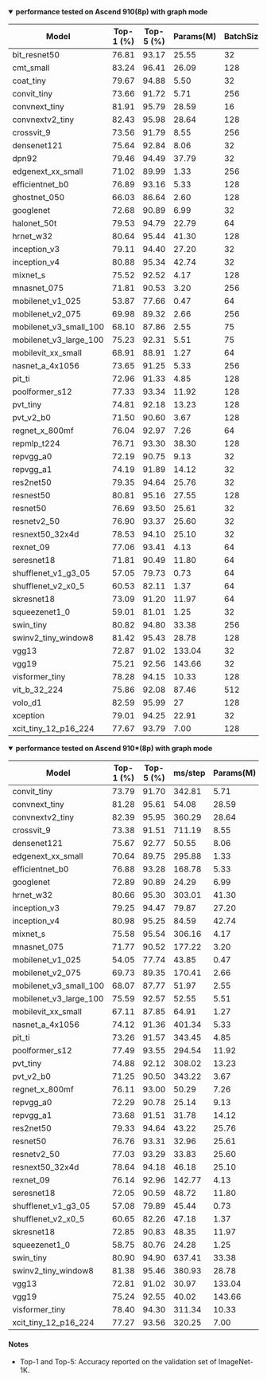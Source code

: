 
<details open markdown>
<summary><b>performance tested on Ascend 910(8p) with graph mode</b></summary>

| Model                  | Top-1 (%) | Top-5 (%) | Params(M) | BatchSize | Recipe                                                                                                              | Download                                                                                                            |
| ---------------------- | --------- | --------- | --------- |-----------| ------------------------------------------------------------------------------------------------------------------- | ------------------------------------------------------------------------------------------------------------------- |
| bit_resnet50           | 76.81     | 93.17     | 25.55     | 32        | [yaml](https://github.com/mindspore-lab/mindcv/blob/main/configs/bit/bit_resnet50_ascend.yaml)                      | [weights](https://download.mindspore.cn/toolkits/mindcv/bit/BiT_resnet50-1e4795a4.ckpt)                             |
| cmt_small              | 83.24     | 96.41     | 26.09     | 128       | [yaml](https://github.com/mindspore-lab/mindcv/blob/main/configs/cmt/cmt_small_ascend.yaml)                         | [weights](https://download.mindspore.cn/toolkits/mindcv/cmt/cmt_small-6858ee22.ckpt)                                |
| coat_tiny              | 79.67     | 94.88     | 5.50      | 32        | [yaml](https://github.com/mindspore-lab/mindcv/blob/main/configs/coat/coat_tiny_ascend.yaml)                        | [weights](https://download.mindspore.cn/toolkits/mindcv/coat/coat_tiny-071cb792.ckpt)                               |
| convit_tiny            | 73.66     | 91.72     | 5.71      | 256       | [yaml](https://github.com/mindspore-lab/mindcv/blob/main/configs/convit/convit_tiny_ascend.yaml)                    | [weights](https://download.mindspore.cn/toolkits/mindcv/convit/convit_tiny-e31023f2.ckpt)                           |
| convnext_tiny          | 81.91     | 95.79     | 28.59     | 16        | [yaml](https://github.com/mindspore-lab/mindcv/blob/main/configs/convnext/convnext_tiny_ascend.yaml)                | [weights](https://download.mindspore.cn/toolkits/mindcv/convnext/convnext_tiny-ae5ff8d7.ckpt)                       |
| convnextv2_tiny        | 82.43     | 95.98     | 28.64     | 128       | [yaml](https://github.com/mindspore-lab/mindcv/blob/main/configs/convnextv2/convnextv2_tiny_ascend.yaml)            | [weights](https://download.mindspore.cn/toolkits/mindcv/convnextv2/convnextv2_tiny-d441ba2c.ckpt)                   |
| crossvit_9             | 73.56     | 91.79     | 8.55      | 256       | [yaml](https://github.com/mindspore-lab/mindcv/blob/main/configs/crossvit/crossvit_9_ascend.yaml)                   | [weights](https://download.mindspore.cn/toolkits/mindcv/crossvit/crossvit_9-e74c8e18.ckpt)                          |
| densenet121            | 75.64     | 92.84     | 8.06      | 32        | [yaml](https://github.com/mindspore-lab/mindcv/blob/main/configs/densenet/densenet_121_ascend.yaml)                 | [weights](https://download.mindspore.cn/toolkits/mindcv/densenet/densenet121-120_5004_Ascend.ckpt)                  |
| dpn92                  | 79.46     | 94.49     | 37.79     | 32        | [yaml](https://github.com/mindspore-lab/mindcv/blob/main/configs/dpn/dpn92_ascend.yaml)                             | [weights](https://download.mindspore.cn/toolkits/mindcv/dpn/dpn92-e3e0fca.ckpt)                                     |
| edgenext_xx_small      | 71.02     | 89.99     | 1.33      | 256       | [yaml](https://github.com/mindspore-lab/mindcv/blob/main/configs/edgenext/edgenext_xx_small_ascend.yaml)            | [weights](https://download.mindspore.cn/toolkits/mindcv/edgenext/edgenext_xx_small-afc971fb.ckpt)                   |
| efficientnet_b0        | 76.89     | 93.16     | 5.33      | 128       | [yaml](https://github.com/mindspore-lab/mindcv/blob/main/configs/efficientnet/efficientnet_b0_ascend.yaml)          | [weights](https://download.mindspore.cn/toolkits/mindcv/efficientnet/efficientnet_b0-103ec70c.ckpt)                 |
| ghostnet_050           | 66.03     | 86.64     | 2.60      | 128       | [yaml](https://github.com/mindspore-lab/mindcv/blob/main/configs/ghostnet/ghostnet_050_ascend.yaml)                 | [weights](https://download.mindspore.cn/toolkits/mindcv/ghostnet/ghostnet_050-85b91860.ckpt)                        |
| googlenet              | 72.68     | 90.89     | 6.99      | 32        | [yaml](https://github.com/mindspore-lab/mindcv/blob/main/configs/googlenet/googlenet_ascend.yaml)                   | [weights](https://download.mindspore.cn/toolkits/mindcv/googlenet/googlenet-5552fcd3.ckpt)                          |
| halonet_50t            | 79.53     | 94.79     | 22.79     | 64        | [yaml](https://github.com/mindspore-lab/mindcv/blob/main/configs/halonet/halonet_50t_ascend.yaml)                   | [weights](https://download.mindspore.cn/toolkits/mindcv/halonet/halonet_50t-533da6be.ckpt)                          |
| hrnet_w32              | 80.64     | 95.44     | 41.30     | 128       | [yaml](https://github.com/mindspore-lab/mindcv/blob/main/configs/hrnet/hrnet_w32_ascend.yaml)                       | [weights](https://download.mindspore.cn/toolkits/mindcv/hrnet/hrnet_w32-cc4fbd91.ckpt)                              |
| inception_v3           | 79.11     | 94.40     | 27.20     | 32        | [yaml](https://github.com/mindspore-lab/mindcv/blob/main/configs/inceptionv3/inception_v3_ascend.yaml)              | [weights](https://download.mindspore.cn/toolkits/mindcv/inception_v3/inception_v3-38f67890.ckpt)                    |
| inception_v4           | 80.88     | 95.34     | 42.74     | 32        | [yaml](https://github.com/mindspore-lab/mindcv/blob/main/configs/inceptionv4/inception_v4_ascend.yaml)              | [weights](https://download.mindspore.cn/toolkits/mindcv/inception_v4/inception_v4-db9c45b3.ckpt)                    |
| mixnet_s               | 75.52     | 92.52     | 4.17      | 128       | [yaml](https://github.com/mindspore-lab/mindcv/blob/main/configs/mixnet/mixnet_s_ascend.yaml)                       | [weights](https://download.mindspore.cn/toolkits/mindcv/mixnet/mixnet_s-2a5ef3a3.ckpt)                              |
| mnasnet_075            | 71.81     | 90.53     | 3.20      | 256       | [yaml](https://github.com/mindspore-lab/mindcv/blob/main/configs/mnasnet/mnasnet_0.75_ascend.yaml)                  | [weights](https://download.mindspore.cn/toolkits/mindcv/mnasnet/mnasnet_075-465d366d.ckpt)                          |
| mobilenet_v1_025       | 53.87     | 77.66     | 0.47      | 64        | [yaml](https://github.com/mindspore-lab/mindcv/blob/main/configs/mobilenetv1/mobilenet_v1_0.25_ascend.yaml)         | [weights](https://download.mindspore.cn/toolkits/mindcv/mobilenet/mobilenetv1/mobilenet_v1_025-d3377fba.ckpt)       |
| mobilenet_v2_075       | 69.98     | 89.32     | 2.66      | 256       | [yaml](https://github.com/mindspore-lab/mindcv/blob/main/configs/mobilenetv2/mobilenet_v2_0.75_ascend.yaml)         | [weights](https://download.mindspore.cn/toolkits/mindcv/mobilenet/mobilenetv2/mobilenet_v2_075-bd7bd4c4.ckpt)       |
| mobilenet_v3_small_100 | 68.10     | 87.86     | 2.55      | 75        | [yaml](https://github.com/mindspore-lab/mindcv/blob/main/configs/mobilenetv3/mobilenet_v3_small_ascend.yaml)        | [weights](https://download.mindspore.cn/toolkits/mindcv/mobilenet/mobilenetv3/mobilenet_v3_small_100-509c6047.ckpt) |
| mobilenet_v3_large_100 | 75.23     | 92.31     | 5.51      | 75        | [yaml](https://github.com/mindspore-lab/mindcv/blob/main/configs/mobilenetv3/mobilenet_v3_large_ascend.yaml)        | [weights](https://download.mindspore.cn/toolkits/mindcv/mobilenet/mobilenetv3/mobilenet_v3_large_100-1279ad5f.ckpt) |
| mobilevit_xx_small     | 68.91     | 88.91     | 1.27      | 64        | [yaml](https://github.com/mindspore-lab/mindcv/blob/main/configs/mobilevit/mobilevit_xx_small_ascend.yaml)          | [weights](https://download.mindspore.cn/toolkits/mindcv/mobilevit/mobilevit_xx_small-af9da8a0.ckpt)                 |
| nasnet_a_4x1056        | 73.65     | 91.25     | 5.33      | 256       | [yaml](https://github.com/mindspore-lab/mindcv/blob/main/configs/nasnet/nasnet_a_4x1056_ascend.yaml)                | [weights](https://download.mindspore.cn/toolkits/mindcv/nasnet/nasnet_a_4x1056-0fbb5cdd.ckpt)                       |
| pit_ti                 | 72.96     | 91.33     | 4.85      | 128       | [yaml](https://github.com/mindspore-lab/mindcv/blob/main/configs/pit/pit_ti_ascend.yaml)                            | [weights](https://download.mindspore.cn/toolkits/mindcv/pit/pit_ti-e647a593.ckpt)                                   |
| poolformer_s12         | 77.33     | 93.34     | 11.92     | 128       | [yaml](https://github.com/mindspore-lab/mindcv/blob/main/configs/poolformer/poolformer_s12_ascend.yaml)             | [weights](https://download.mindspore.cn/toolkits/mindcv/poolformer/poolformer_s12-5be5c4e4.ckpt)                    |
| pvt_tiny               | 74.81     | 92.18     | 13.23     | 128       | [yaml](https://github.com/mindspore-lab/mindcv/blob/main/configs/pvt/pvt_tiny_ascend.yaml)                          | [weights](https://download.mindspore.cn/toolkits/mindcv/pvt/pvt_tiny-6abb953d.ckpt)                                 |
| pvt_v2_b0              | 71.50     | 90.60     | 3.67      | 128       | [yaml](https://github.com/mindspore-lab/mindcv/blob/main/configs/pvtv2/pvt_v2_b0_ascend.yaml)                       | [weights](https://download.mindspore.cn/toolkits/mindcv/pvt_v2/pvt_v2_b0-1c4f6683.ckpt)                             |
| regnet_x_800mf         | 76.04     | 92.97     | 7.26      | 64        | [yaml](https://github.com/mindspore-lab/mindcv/blob/main/configs/regnet/regnet_x_800mf_ascend.yaml)                 | [weights](https://download.mindspore.cn/toolkits/mindcv/regnet/regnet_x_800mf-617227f4.ckpt)                        |
| repmlp_t224            | 76.71     | 93.30     | 38.30     | 128       | [yaml](https://github.com/mindspore-lab/mindcv/blob/main/configs/repmlp/repmlp_t224_ascend.yaml)                    | [weights](https://download.mindspore.cn/toolkits/mindcv/repmlp/repmlp_t224-8dbedd00.ckpt)                           |
| repvgg_a0              | 72.19     | 90.75     | 9.13      | 32        | [yaml](https://github.com/mindspore-lab/mindcv/blob/main/configs/repvgg/repvgg_a0_ascend.yaml)                      | [weights](https://download.mindspore.cn/toolkits/mindcv/repvgg/repvgg_a0-6e71139d.ckpt)                             |
| repvgg_a1              | 74.19     | 91.89     | 14.12     | 32        | [yaml](https://github.com/mindspore-lab/mindcv/blob/main/configs/repvgg/repvgg_a1_ascend.yaml)                      | [weights](https://download.mindspore.cn/toolkits/mindcv/repvgg/repvgg_a1-539513ac.ckpt)                             |
| res2net50              | 79.35     | 94.64     | 25.76     | 32        | [yaml](https://github.com/mindspore-lab/mindcv/blob/main/configs/res2net/res2net_50_ascend.yaml)                    | [weights](https://download.mindspore.cn/toolkits/mindcv/res2net/res2net50-f42cf71b.ckpt)                            |
| resnest50              | 80.81     | 95.16     | 27.55     | 128       | [yaml](https://github.com/mindspore-lab/mindcv/blob/main/configs/resnest/resnest50_ascend.yaml)                     | [weights](https://download.mindspore.cn/toolkits/mindcv/resnest/resnest50-f2e7fc9c.ckpt)                            |
| resnet50               | 76.69     | 93.50     | 25.61     | 32        | [yaml](https://github.com/mindspore-lab/mindcv/blob/main/configs/resnet/resnet_50_ascend.yaml)                      | [weights](https://download.mindspore.cn/toolkits/mindcv/resnet/resnet50-e0733ab8.ckpt)                              |
| resnetv2_50            | 76.90     | 93.37     | 25.60     | 32        | [yaml](https://github.com/mindspore-lab/mindcv/blob/main/configs/resnetv2/resnetv2_50_ascend.yaml)                  | [weights](https://download.mindspore.cn/toolkits/mindcv/resnetv2/resnetv2_50-3c2f143b.ckpt)                         |
| resnext50_32x4d        | 78.53     | 94.10     | 25.10     | 32        | [yaml](https://github.com/mindspore-lab/mindcv/blob/main/configs/resnext/resnext50_32x4d_ascend.yaml)               | [weights](https://download.mindspore.cn/toolkits/mindcv/resnext/resnext50_32x4d-af8aba16.ckpt)                      |
| rexnet_09              | 77.06     | 93.41     | 4.13      | 64        | [yaml](https://github.com/mindspore-lab/mindcv/blob/main/configs/rexnet/rexnet_x09_ascend.yaml)                     | [weights](https://download.mindspore.cn/toolkits/mindcv/rexnet/rexnet_09-da498331.ckpt)                             |
| seresnet18             | 71.81     | 90.49     | 11.80     | 64        | [yaml](https://github.com/mindspore-lab/mindcv/blob/main/configs/senet/seresnet18_ascend.yaml)                      | [weights](https://download.mindspore.cn/toolkits/mindcv/senet/seresnet18-7880643b.ckpt)                             |
| shufflenet_v1_g3_05    | 57.05     | 79.73     | 0.73      | 64        | [yaml](https://github.com/mindspore-lab/mindcv/blob/main/configs/shufflenetv1/shufflenet_v1_0.5_ascend.yaml)        | [weights](https://download.mindspore.cn/toolkits/mindcv/shufflenet/shufflenetv1/shufflenet_v1_g3_05-42cfe109.ckpt)  |
| shufflenet_v2_x0_5     | 60.53     | 82.11     | 1.37      | 64        | [yaml](https://github.com/mindspore-lab/mindcv/blob/main/configs/shufflenetv2/shufflenet_v2_0.5_ascend.yaml)        | [weights](https://download.mindspore.cn/toolkits/mindcv/shufflenet/shufflenetv2/shufflenet_v2_x0_5-8c841061.ckpt)   |
| skresnet18             | 73.09     | 91.20     | 11.97     | 64        | [yaml](https://github.com/mindspore-lab/mindcv/blob/main/configs/sknet/skresnet18_ascend.yaml)                      | [weights](https://download.mindspore.cn/toolkits/mindcv/sknet/skresnet18-868228e5.ckpt)                             |
| squeezenet1_0          | 59.01     | 81.01     | 1.25      | 32        | [yaml](https://github.com/mindspore-lab/mindcv/blob/main/configs/squeezenet/squeezenet_1.0_ascend.yaml)             | [weights](https://download.mindspore.cn/toolkits/mindcv/squeezenet/squeezenet1_0-e2d78c4a.ckpt)                     |
| swin_tiny              | 80.82     | 94.80     | 33.38     | 256       | [yaml](https://github.com/mindspore-lab/mindcv/blob/main/configs/swintransformer/swin_tiny_ascend.yaml)             | [weights](https://download.mindspore.cn/toolkits/mindcv/swin/swin_tiny-0ff2f96d.ckpt)                               |
| swinv2_tiny_window8    | 81.42     | 95.43     | 28.78     | 128       | [yaml](https://github.com/mindspore-lab/mindcv/blob/main/configs/swintransformerv2/swinv2_tiny_window8_ascend.yaml) | [weights](https://download.mindspore.cn/toolkits/mindcv/swinv2/swinv2_tiny_window8-3ef8b787.ckpt)                   |
| vgg13                  | 72.87     | 91.02     | 133.04    | 32        | [yaml](https://github.com/mindspore-lab/mindcv/blob/main/configs/vgg/vgg13_ascend.yaml)                             | [weights](https://download.mindspore.cn/toolkits/mindcv/vgg/vgg13-da805e6e.ckpt)                                    |
| vgg19                  | 75.21     | 92.56     | 143.66    | 32        | [yaml](https://github.com/mindspore-lab/mindcv/blob/main/configs/vgg/vgg19_ascend.yaml)                             | [weights](https://download.mindspore.cn/toolkits/mindcv/vgg/vgg19-bedee7b6.ckpt)                                    |
| visformer_tiny         | 78.28     | 94.15     | 10.33     | 128       | [yaml](https://github.com/mindspore-lab/mindcv/blob/main/configs/visformer/visformer_tiny_ascend.yaml)              | [weights](https://download.mindspore.cn/toolkits/mindcv/visformer/visformer_tiny-daee0322.ckpt)                     |
| vit_b_32_224           | 75.86     | 92.08     | 87.46     | 512       | [yaml](https://github.com/mindspore-lab/mindcv/blob/main/configs/vit/vit_b32_224_ascend.yaml)                       | [weights](https://download.mindspore.cn/toolkits/mindcv/vit/vit_b_32_224-7553218f.ckpt)                             |
| volo_d1                | 82.59     | 95.99     | 27        | 128       | [yaml](https://github.com/mindspore-lab/mindcv/blob/main/configs/volo/volo_d1_ascend.yaml)                          | [weights](https://download.mindspore.cn/toolkits/mindcv/volo/volo_d1-c7efada9.ckpt)                                 |
| xception               | 79.01     | 94.25     | 22.91     | 32        | [yaml](https://github.com/mindspore-lab/mindcv/blob/main/configs/xception/xception_ascend.yaml)                     | [weights](https://download.mindspore.cn/toolkits/mindcv/xception/xception-2c1e711df.ckpt)                           |
| xcit_tiny_12_p16_224   | 77.67     | 93.79     | 7.00      | 128       | [yaml](https://github.com/mindspore-lab/mindcv/blob/main/configs/xcit/xcit_tiny_12_p16_ascend.yaml)                 | [weights](https://download.mindspore.cn/toolkits/mindcv/xcit/xcit_tiny_12_p16_224-1b1c9301.ckpt)                    |

</details>

<details open markdown>
<summary><b>performance tested on Ascend 910*(8p) with graph mode</b></summary>


| Model                  | Top-1 (%) | Top-5 (%) | ms/step | Params(M) | BatchSize | Recipe                                                                                                              | Download                                                                                                                          |
| ---------------------- | --------- | --------- | ------- | --------- | --------- | ------------------------------------------------------------------------------------------------------------------- | --------------------------------------------------------------------------------------------------------------------------------- |
| convit_tiny            | 73.79     | 91.70     | 342.81  | 5.71      | 256       | [yaml](https://github.com/mindspore-lab/mindcv/blob/main/configs/convit/convit_tiny_ascend.yaml)                    | [weights](https://download-mindspore.osinfra.cn/toolkits/mindcv/convit/convit_tiny-1961717e-910v2.ckpt)                           |
| convnext_tiny          | 81.28     | 95.61     | 54.08   | 28.59     | 16        | [yaml](https://github.com/mindspore-lab/mindcv/blob/main/configs/convnext/convnext_tiny_ascend.yaml)                | [weights](https://download-mindspore.osinfra.cn/toolkits/mindcv/convnext/convnext_tiny-db11dc82-910v2.ckpt)                       |
| convnextv2_tiny        | 82.39     | 95.95     | 360.29  | 28.64     | 128       | [yaml](https://github.com/mindspore-lab/mindcv/blob/main/configs/convnextv2/convnextv2_tiny_ascend.yaml)            | [weights](https://download-mindspore.osinfra.cn/toolkits/mindcv/convnextv2/convnextv2_tiny-a35b79ce-910v2.ckpt)                   |
| crossvit_9             | 73.38     | 91.51     | 711.19  | 8.55      | 256       | [yaml](https://github.com/mindspore-lab/mindcv/blob/main/configs/crossvit/crossvit_9_ascend.yaml)                   | [weights](https://download-mindspore.osinfra.cn/toolkits/mindcv/crossvit/crossvit_9-32c69c96-910v2.ckpt)                          |
| densenet121            | 75.67     | 92.77     | 50.55   | 8.06      | 32        | [yaml](https://github.com/mindspore-lab/mindcv/blob/main/configs/densenet/densenet_121_ascend.yaml)                 | [weights](https://download-mindspore.osinfra.cn/toolkits/mindcv/densenet/densenet121-bf4ab27f-910v2.ckpt)                         |
| edgenext_xx_small      | 70.64     | 89.75     | 295.88  | 1.33      | 256       | [yaml](https://github.com/mindspore-lab/mindcv/blob/main/configs/edgenext/edgenext_xx_small_ascend.yaml)            | [weights](https://download-mindspore.osinfra.cn/toolkits/mindcv/edgenext/edgenext_xx_small-cad13d2c-910v2.ckpt)                   |
| efficientnet_b0        | 76.88     | 93.28     | 168.78  | 5.33      | 128       | [yaml](https://github.com/mindspore-lab/mindcv/blob/main/configs/efficientnet/efficientnet_b0_ascend.yaml)          | [weights](https://download-mindspore.osinfra.cn/toolkits/mindcv/efficientnet/efficientnet_b0-f8d7aa2a-910v2.ckpt)                 |
| googlenet              | 72.89     | 90.89     | 24.29   | 6.99      | 32        | [yaml](https://github.com/mindspore-lab/mindcv/blob/main/configs/googlenet/googlenet_ascend.yaml)                   | [weights](https://download-mindspore.osinfra.cn/toolkits/mindcv/googlenet/googlenet-de74c31d-910v2.ckpt)                          |
| hrnet_w32              | 80.66     | 95.30     | 303.01  | 41.30     | 128       | [yaml](https://github.com/mindspore-lab/mindcv/blob/main/configs/hrnet/hrnet_w32_ascend.yaml)                       | [weights](https://download-mindspore.osinfra.cn/toolkits/mindcv/hrnet/hrnet_w32-e616cdcb-910v2.ckpt)                              |
| inception_v3           | 79.25     | 94.47     | 79.87   | 27.20     | 32        | [yaml](https://github.com/mindspore-lab/mindcv/blob/main/configs/inceptionv3/inception_v3_ascend.yaml)              | [weights](https://download-mindspore.osinfra.cn/toolkits/mindcv/inception_v3/inception_v3-61a8e9ed-910v2.ckpt)                    |
| inception_v4           | 80.98     | 95.25     | 84.59   | 42.74     | 32        | [yaml](https://github.com/mindspore-lab/mindcv/blob/main/configs/inceptionv4/inception_v4_ascend.yaml)              | [weights](https://download-mindspore.osinfra.cn/toolkits/mindcv/inception_v4/inception_v4-56e798fc-910v2.ckpt)                    |
| mixnet_s               | 75.58     | 95.54     | 306.16  | 4.17      | 128       | [yaml](https://github.com/mindspore-lab/mindcv/blob/main/configs/mixnet/mixnet_s_ascend.yaml)                       | [weights](https://download-mindspore.osinfra.cn/toolkits/mindcv/mixnet/mixnet_s-fe4fcc63-910v2.ckpt)                              |
| mnasnet_075            | 71.77     | 90.52     | 177.22  | 3.20      | 256       | [yaml](https://github.com/mindspore-lab/mindcv/blob/main/configs/mnasnet/mnasnet_0.75_ascend.yaml)                  | [weights](https://download-mindspore.osinfra.cn/toolkits/mindcv/mnasnet/mnasnet_075-083b2bc4-910v2.ckpt)                          |
| mobilenet_v1_025       | 54.05     | 77.74     | 43.85   | 0.47      | 64        | [yaml](https://github.com/mindspore-lab/mindcv/blob/main/configs/mobilenetv1/mobilenet_v1_0.25_ascend.yaml)         | [weights](https://download-mindspore.osinfra.cn/toolkits/mindcv/mobilenet/mobilenetv1/mobilenet_v1_025-cbe3d3b3-910v2.ckpt)       |
| mobilenet_v2_075       | 69.73     | 89.35     | 170.41  | 2.66      | 256       | [yaml](https://github.com/mindspore-lab/mindcv/blob/main/configs/mobilenetv2/mobilenet_v2_0.75_ascend.yaml)         | [weights](https://download-mindspore.osinfra.cn/toolkits/mindcv/mobilenet/mobilenetv2/mobilenet_v2_075-755932c4-910v2.ckpt)       |
| mobilenet_v3_small_100 | 68.07     | 87.77     | 51.97   | 2.55      | 75        | [yaml](https://github.com/mindspore-lab/mindcv/blob/main/configs/mobilenetv3/mobilenet_v3_small_ascend.yaml)        | [weights](https://download-mindspore.osinfra.cn/toolkits/mindcv/mobilenet/mobilenetv3/mobilenet_v3_small_100-6fa3c17d-910v2.ckpt) |
| mobilenet_v3_large_100 | 75.59     | 92.57     | 52.55   | 5.51      | 75        | [yaml](https://github.com/mindspore-lab/mindcv/blob/main/configs/mobilenetv3/mobilenet_v3_large_ascend.yaml)        | [weights](https://download-mindspore.osinfra.cn/toolkits/mindcv/mobilenet/mobilenetv3/mobilenet_v3_large_100-bd4e7bdc-910v2.ckpt) |
| mobilevit_xx_small     | 67.11     | 87.85     | 64.91   | 1.27      | 64        | [yaml](https://github.com/mindspore-lab/mindcv/blob/main/configs/mobilevit/mobilevit_xx_small_ascend.yaml)          | [weights](https://download-mindspore.osinfra.cn/toolkits/mindcv/mobilevit/mobilevit_xx_small-6f2745c3-910v2.ckpt)                 |
| nasnet_a_4x1056        | 74.12     | 91.36     | 401.34  | 5.33      | 256       | [yaml](https://github.com/mindspore-lab/mindcv/blob/main/configs/nasnet/nasnet_a_4x1056_ascend.yaml)                | [weights](https://download-mindspore.osinfra.cn/toolkits/mindcv/nasnet/nasnet_a_4x1056-015ba575c-910v2.ckpt)                      |
| pit_ti                 | 73.26     | 91.57     | 343.45  | 4.85      | 128       | [yaml](https://github.com/mindspore-lab/mindcv/blob/main/configs/pit/pit_ti_ascend.yaml)                            | [weights](https://download-mindspore.osinfra.cn/toolkits/mindcv/pit/pit_ti-33466a0d-910v2.ckpt)                                   |
| poolformer_s12         | 77.49     | 93.55     | 294.54  | 11.92     | 128       | [yaml](https://github.com/mindspore-lab/mindcv/blob/main/configs/poolformer/poolformer_s12_ascend.yaml)             | [weights](https://download-mindspore.osinfra.cn/toolkits/mindcv/poolformer/poolformer_s12-c7e14eea-910v2.ckpt)                    |
| pvt_tiny               | 74.88     | 92.12     | 308.02  | 13.23     | 128       | [yaml](https://github.com/mindspore-lab/mindcv/blob/main/configs/pvt/pvt_tiny_ascend.yaml)                          | [weights](https://download-mindspore.osinfra.cn/toolkits/mindcv/pvt/pvt_tiny-6676051f-910v2.ckpt)                                 |
| pvt_v2_b0              | 71.25     | 90.50     | 343.22  | 3.67      | 128       | [yaml](https://github.com/mindspore-lab/mindcv/blob/main/configs/pvtv2/pvt_v2_b0_ascend.yaml)                       | [weights](https://download-mindspore.osinfra.cn/toolkits/mindcv/pvt_v2/pvt_v2_b0-d9cd9d6a-910v2.ckpt)                             |
| regnet_x_800mf         | 76.11     | 93.00     | 50.29   | 7.26      | 64        | [yaml](https://github.com/mindspore-lab/mindcv/blob/main/configs/regnet/regnet_x_800mf_ascend.yaml)                 | [weights](https://download-mindspore.osinfra.cn/toolkits/mindcv/regnet/regnet_x_800mf-68fe1cca-910v2.ckpt)                        |
| repvgg_a0              | 72.29     | 90.78     | 25.14   | 9.13      | 32        | [yaml](https://github.com/mindspore-lab/mindcv/blob/main/configs/repvgg/repvgg_a0_ascend.yaml)                      | [weights](https://download-mindspore.osinfra.cn/toolkits/mindcv/repvgg/repvgg_a0-b67a9f15-910v2.ckpt)                             |
| repvgg_a1              | 73.68     | 91.51     | 31.78   | 14.12     | 32        | [yaml](https://github.com/mindspore-lab/mindcv/blob/main/configs/repvgg/repvgg_a1_ascend.yaml)                      | [weights](https://download-mindspore.osinfra.cn/toolkits/mindcv/repvgg/repvgg_a1-a40aa623-910v2.ckpt)                             |
| res2net50              | 79.33     | 94.64     | 43.22   | 25.76     | 32        | [yaml](https://github.com/mindspore-lab/mindcv/blob/main/configs/res2net/res2net_50_ascend.yaml)                    | [weights](https://download-mindspore.osinfra.cn/toolkits/mindcv/res2net/res2net50-aa758355-910v2.ckpt)                            |
| resnet50               | 76.76     | 93.31     | 32.96   | 25.61     | 32        | [yaml](https://github.com/mindspore-lab/mindcv/blob/main/configs/resnet/resnet_50_ascend.yaml)                      | [weights](https://download-mindspore.osinfra.cn/toolkits/mindcv/resnet/resnet50-f369a08d-910v2.ckpt)                              |
| resnetv2_50            | 77.03     | 93.29     | 33.83   | 25.60     | 32        | [yaml](https://github.com/mindspore-lab/mindcv/blob/main/configs/resnetv2/resnetv2_50_ascend.yaml)                  | [weights](https://download-mindspore.osinfra.cn/toolkits/mindcv/resnetv2/resnetv2_50-a0b9f7f8-910v2.ckpt)                         |
| resnext50_32x4d        | 78.64     | 94.18     | 46.18   | 25.10     | 32        | [yaml](https://github.com/mindspore-lab/mindcv/blob/main/configs/resnext/resnext50_32x4d_ascend.yaml)               | [weights](https://download-mindspore.osinfra.cn/toolkits/mindcv/resnext/resnext50_32x4d-988f75bc-910v2.ckpt)                      |
| rexnet_09              | 76.14     | 92.96     | 142.77  | 4.13      | 64        | [yaml](https://github.com/mindspore-lab/mindcv/blob/main/configs/rexnet/rexnet_x09_ascend.yaml)                     | [weights](https://download-mindspore.osinfra.cn/toolkits/mindcv/rexnet/rexnet_09-00223eb4-910v2.ckpt)                             |
| seresnet18             | 72.05     | 90.59     | 48.72   | 11.80     | 64        | [yaml](https://github.com/mindspore-lab/mindcv/blob/main/configs/senet/seresnet18_ascend.yaml)                      | [weights](https://download-mindspore.osinfra.cn/toolkits/mindcv/senet/seresnet18-7b971c78-910v2.ckpt)                             |
| shufflenet_v1_g3_05    | 57.08     | 79.89     | 45.44   | 0.73      | 64        | [yaml](https://github.com/mindspore-lab/mindcv/blob/main/configs/shufflenetv1/shufflenet_v1_0.5_ascend.yaml)        | [weights](https://download-mindspore.osinfra.cn/toolkits/mindcv/shufflenet/shufflenetv1/shufflenet_v1_g3_05-56209ef3-910v2.ckpt)  |
| shufflenet_v2_x0_5     | 60.65     | 82.26     | 47.18   | 1.37      | 64        | [yaml](https://github.com/mindspore-lab/mindcv/blob/main/configs/shufflenetv2/shufflenet_v2_0.5_ascend.yaml)        | [weights](https://download-mindspore.osinfra.cn/toolkits/mindcv/shufflenet/shufflenetv2/shufflenet_v2_x0_5-39d05bb6-910v2.ckpt)   |
| skresnet18             | 72.85     | 90.83     | 48.35   | 11.97     | 64        | [yaml](https://github.com/mindspore-lab/mindcv/blob/main/configs/sknet/skresnet18_ascend.yaml)                      | [weights](https://download-mindspore.osinfra.cn/toolkits/mindcv/sknet/skresnet18-9d8b1afc-910v2.ckpt)                             |
| squeezenet1_0          | 58.75     | 80.76     | 24.28   | 1.25      | 32        | [yaml](https://github.com/mindspore-lab/mindcv/blob/main/configs/squeezenet/squeezenet_1.0_ascend.yaml)             | [weights](https://download-mindspore.osinfra.cn/toolkits/mindcv/squeezenet/squeezenet1_0-24010b28-910v2.ckpt)                     |
| swin_tiny              | 80.90     | 94.90     | 637.41  | 33.38     | 256       | [yaml](https://github.com/mindspore-lab/mindcv/blob/main/configs/swintransformer/swin_tiny_ascend.yaml)             | [weights](https://download-mindspore.osinfra.cn/toolkits/mindcv/swin/swin_tiny-72b3c5e6-910v2.ckpt)                               |
| swinv2_tiny_window8    | 81.38     | 95.46     | 380.93  | 28.78     | 128       | [yaml](https://github.com/mindspore-lab/mindcv/blob/main/configs/swintransformerv2/swinv2_tiny_window8_ascend.yaml) | [weights](https://download-mindspore.osinfra.cn/toolkits/mindcv/swinv2/swinv2_tiny_window8-70c5e903-910v2.ckpt)                   |
| vgg13                  | 72.81     | 91.02     | 30.97   | 133.04    | 32        | [yaml](https://github.com/mindspore-lab/mindcv/blob/main/configs/vgg/vgg13_ascend.yaml)                             | [weights](https://download-mindspore.osinfra.cn/toolkits/mindcv/vgg/vgg13-7756f33c-910v2.ckpt)                                    |
| vgg19                  | 75.24     | 92.55     | 40.02   | 143.66    | 32        | [yaml](https://github.com/mindspore-lab/mindcv/blob/main/configs/vgg/vgg19_ascend.yaml)                             | [weights](https://download-mindspore.osinfra.cn/toolkits/mindcv/vgg/vgg19-5104d1ea-910v2.ckpt)                                    |
| visformer_tiny         | 78.40     | 94.30     | 311.34  | 10.33     | 128       | [yaml](https://github.com/mindspore-lab/mindcv/blob/main/configs/visformer/visformer_tiny_ascend.yaml)              | [weights](https://download-mindspore.osinfra.cn/toolkits/mindcv/visformer/visformer_tiny-df995ba4-910v2.ckpt)                     |
| xcit_tiny_12_p16_224   | 77.27     | 93.56     | 320.25  | 7.00      | 128       | [yaml](https://github.com/mindspore-lab/mindcv/blob/main/configs/xcit/xcit_tiny_12_p16_ascend.yaml)                 | [weights](https://download-mindspore.osinfra.cn/toolkits/mindcv/xcit/xcit_tiny_12_p16_224-bd90776e-910v2.ckpt)                    |

</details>

#### Notes
- Top-1 and Top-5: Accuracy reported on the validation set of ImageNet-1K.
